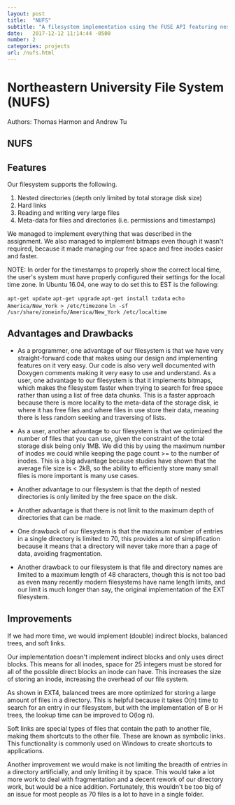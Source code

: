 ```yaml
---
layout: post
title:  "NUFS"
subtitle: "A filesystem implementation using the FUSE API featuring nested directories, hard links, large files, and meta data."
date:   2017-12-12 11:14:44 -0500
number: 2
categories: projects
url: /nufs.html
---
```

# Northeastern University File System (NUFS)
Authors: Thomas Harmon and Andrew Tu

## NUFS
## Features
Our filesystem supports the following.
1. Nested directories (depth only limited by total storage disk size)
2. Hard links
3. Reading and writing very large files
4. Meta-data for files and directories (i.e. permissions and timestamps)

We managed to implement everything that was described in the assignment.
We also managed to implement bitmaps even though it wasn't required, because it
made managing our free space and free inodes easier and faster.

NOTE: In order for the timestamps to properly show the correct local time,
the user's system must have properly configured their settings for the local
time zone. In Ubuntu 16.04, one way to do set this to EST is the following:

`apt-get update`
`apt-get upgrade`
`apt-get install tzdata`
`echo America/New_York > /etc/timezone`
`ln -sf /usr/share/zoneinfo/America/New_York /etc/localtime`


## Advantages and Drawbacks
- As a programmer, one advantage of our filesystem is that we have very
straight-forward code that makes using our design and implementing features on
it very easy. Our code is also very well documented with Doxygen comments making
it very easy to use and understand. As a user, one advantage to our filesystem
is that it implements bitmaps, which makes the filesystem faster when trying to
search for free space rather than using a list of free data chunks. This is
a faster approach because there is more locality to the meta-data of the storage
disk, ie where it has free files and where files in use store their data,
meaning there is less random seeking and traversing of lists.
- As a user, another advantage to our filesystem is that we optimized the number
of files that you can use, given the constraint of the total storage disk being
only 1MB. We did this by using the maximum number of inodes we could while
keeping the page count >= to the number of inodes. This is a big advantage
because studies have shown that the average file size is < 2kB, so the ability
to efficiently store many small files is more important is many use cases.
- Another advantage to our filesystem is that the depth of nested directories is
only limited by the free space on the disk.
- Another advantage is that there is not limit to the maximum depth of
directories that can be made.

- One drawback of our filesystem is that the maximum number of entries in a single
directory is limited to 70, this provides a lot of simplification because
it means that a directory will never take more than a page of data, avoiding
fragmentation.
- Another drawback to our filesystem is that file and directory names are
limited to a maximum length of 48 characters, though this is not too bad as
even many recently modern filesystems have name length limits, and our limit
is much longer than say, the original implementation of the EXT filesystem.

## Improvements
If we had more time, we would implement (double) indirect blocks, balanced trees,
and soft links.

Our implementation doesn't implement indirect blocks and only uses direct blocks.
This means for all inodes, space for 25 integers must be stored for all of the
possible direct blocks an inode can have. This increases the size of storing an
inode, increasing the overhead of our file system.

As shown in EXT4, balanced trees are more optimized for storing a large
amount of files in a directory. This is helpful because it takes O(n) time to
search for an entry in our filesystem, but with the implementation of B or H
trees, the lookup time can be improved to O(log n).

Soft links are special types of files that contain the path to another file,
making them shortcuts to the other file. These are known as symbolic links.
This functionality is commonly used on Windows to create shortcuts to
applications.

Another improvement we would make is not limiting the breadth of entries in a
directory artificially, and only limiting it by space. This would take a lot
more work to deal with fragmentation and a decent rework of our directory work,
but would be a nice addition. Fortunately, this wouldn't be too big of an
issue for most people as 70 files is a lot to have in a single folder.
